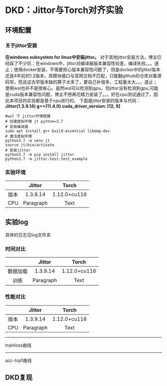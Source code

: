 # DKD：Jittor与Torch对齐实验
## 环境配置
### 关于jittor安装
**在windows subsystem for linux中安装jittor。**
对于其他jittor安装方法，博主已经踩了不少坑：在windows中，jittor对编译器版本兼容性较差，编译失败。。。遂止；使用docker安装，不需要担心版本兼容性问题了，但是docker中的jittor版本还是4年前的1.2版本，其模块接口与官网文档不匹配，只能翻github的仓库对着源码写，而且这古早版本缺的算子太多了，要自己补很多，工程量太大。。。遂止；
使用wsl也并不是很省心。虽然wsl可以检测到gpu，但jittor没有检测到gpu,可能是cuda版本兼容性问题，博主不想再花精力安装了。。。好在cpu测试通过了，因此本项目的实验都是基于cpu进行的。
下面是jittor安装的版本与代码：
**Jittor(1.3.9.14)
g++(11.4.0)
cuda_driver_version: [12, 9]**
```shell
#wsl 下 jittor环境搭建
# 创建虚拟环境 jt python=3.7
# 安装编译器
sudo apt install g++ build-essential libomp-dev
# 激活虚拟环境
python3.7 -m venv jt
source jt/bin/activate
# 安装jittor
python3.7 -m pip install jittor
python3.7 -m jittor.test.test_example
```
### 实验环境
|| Jittor     | Torch |
|:----:| :----: | :----: |
|版本| 1.3.9.14  | 1.12.0+cu116 |
|CPU| Paragraph   | Text        |

## 实验log
具体的日志见log文件夹
### 时间对比
|| Jittor     | Torch |
|:----:| :----: | :----: |
|数据加载| 1.3.9.14  | 1.12.0+cu116 |
|训练| Paragraph   | Text        |
### 性能对比
|| Jittor     | Torch |
|:----:| :----: | :----: |
|版本| 1.3.9.14  | 1.12.0+cu116 |
|CPU| Paragraph   | Text        |
---
trainloss曲线

---
acc-top1曲线
## DKD复现